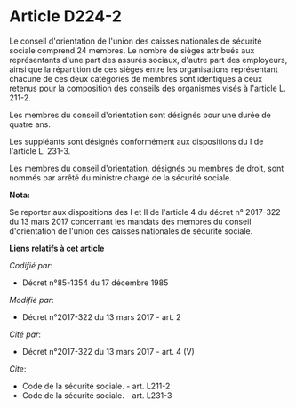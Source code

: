 # Article D224-2

Le conseil d'orientation de l'union des caisses nationales de sécurité sociale comprend 24 membres. Le nombre de sièges
attribués aux représentants d'une part des assurés sociaux, d'autre part des employeurs, ainsi que la répartition de ces
sièges entre les organisations représentant chacune de ces deux catégories de membres sont identiques à ceux retenus pour la
composition des conseils des organismes visés à l'article L. 211-2.

Les membres du conseil d'orientation sont désignés pour une durée de quatre ans. 

Les suppléants sont désignés conformément aux dispositions du I de l'article L. 231-3. 

Les membres du conseil d'orientation, désignés ou membres de droit, sont nommés par arrêté du ministre chargé de la sécurité
sociale.

**Nota:**

Se reporter aux dispositions des I et II de l'article 4 du décret n° 2017-322 du 13 mars 2017 concernant les mandats des
membres du conseil d'orientation de l'union des caisses nationales de sécurité sociale.

**Liens relatifs à cet article**

_Codifié par_:

  - Décret n°85-1354 du 17 décembre 1985

_Modifié par_:

  - Décret n°2017-322 du 13 mars 2017 - art. 2

_Cité par_:

  - Décret n°2017-322 du 13 mars 2017 - art. 4 (V)

_Cite_:

  - Code de la sécurité sociale. - art. L211-2
  - Code de la sécurité sociale. - art. L231-3
